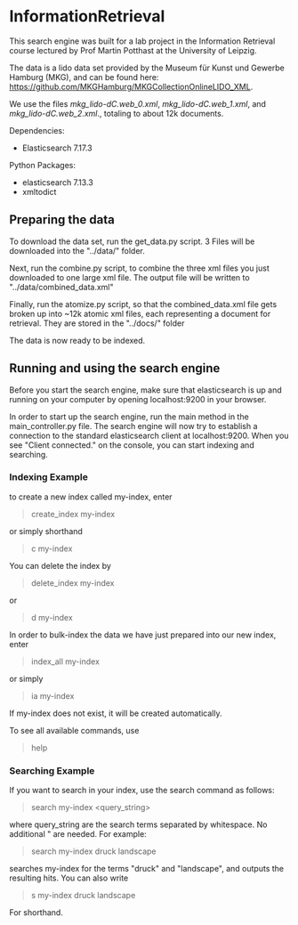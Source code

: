 # InformationRetrieval

This search engine was built for a lab project in the Information Retrieval course lectured by Prof Martin Potthast at 
the University of Leipzig.

The data is a lido data set provided by the Museum für Kunst und Gewerbe Hamburg (MKG), and can be found here:
https://github.com/MKGHamburg/MKGCollectionOnlineLIDO_XML. 

We use the files <i>mkg_lido-dC.web_0.xml</i>, <i>mkg_lido-dC.web_1.xml</i>, and <i>mkg_lido-dC.web_2.xml</i>., totaling to about 12k documents.

Dependencies:
* Elasticsearch 7.17.3

Python Packages:
* elasticsearch 7.13.3
* xmltodict

## Preparing the data

To download the data set, run the get_data.py script.
3 Files will be downloaded into the "../data/" folder.

Next, run the combine.py script, to combine the three xml files you just downloaded to one large xml file.
The output file will be written to "../data/combined_data.xml"

Finally, run the atomize.py script, so that the combined_data.xml file gets broken up into ~12k atomic xml files, each 
representing a document for retrieval. They are stored in the "../docs/" folder

The data is now ready to be indexed.

## Running and using the search engine

Before you start the search engine, make sure that elasticsearch is up and running on your computer by opening 
localhost:9200 in your browser.

In order to start up the search engine, run the main method in the main_controller.py file.
The search engine will now try to establish a connection to the standard elasticsearch client at localhost:9200.
When you see "Client connected." on the console, you can start indexing and searching.

### Indexing Example

to create a new index called my-index, enter
> create_index my-index

or simply shorthand

> c my-index

You can delete the index by

> delete_index my-index

or

> d my-index

In order to bulk-index the data we have just prepared into our new index, enter

> index_all my-index

or simply

> ia my-index

If my-index does not exist, it will be created automatically.

To see all available commands, use

> help

### Searching Example

If you want to search in your index, use the search command as follows:

> search my-index <query_string>

where query_string are the search terms separated by whitespace. No additional " are needed.
For example:

> search my-index druck landscape

searches my-index for the terms "druck" and "landscape", and outputs the resulting hits.
You can also write

> s my-index druck landscape

For shorthand.
